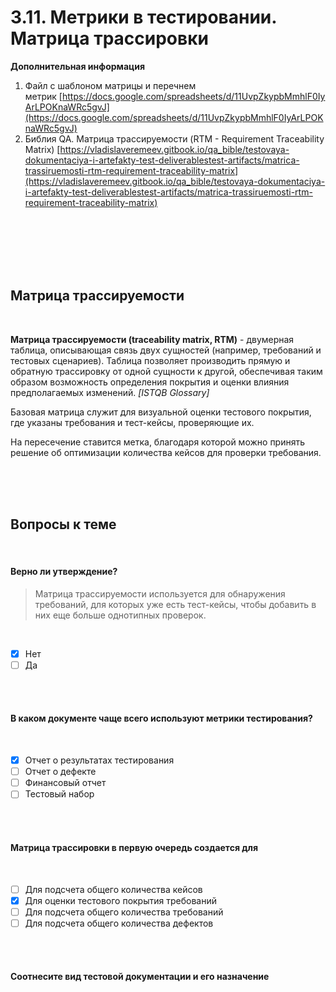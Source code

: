 # 3.11. Метрики в тестировании. Матрица трассировки

**Дополнительная информация**

1. Файл с шаблоном матрицы и перечнем метрик [https://docs.google.com/spreadsheets/d/11UvpZkypbMmhlF0IyArLPOKnaWRc5gvJ](https://docs.google.com/spreadsheets/d/11UvpZkypbMmhlF0IyArLPOKnaWRc5gvJ)
2. Библия QA. Матрица трассируемости (RTM - Requirement Traceability Matrix) [https://vladislaveremeev.gitbook.io/qa_bible/testovaya-dokumentaciya-i-artefakty-test-deliverablestest-artifacts/matrica-trassiruemosti-rtm-requirement-traceability-matrix](https://vladislaveremeev.gitbook.io/qa_bible/testovaya-dokumentaciya-i-artefakty-test-deliverablestest-artifacts/matrica-trassiruemosti-rtm-requirement-traceability-matrix)
<br>
<br>
<br>
<br>
<br>

## **Матрица трассируемости**
<br>

**Матрица трассируемости (traceability matrix, RTM)** - двумерная таблица, описывающая связь двух сущностей (например, требований и тестовых сценариев). Таблица позволяет производить прямую и обратную трассировку от одной сущности к другой, обеспечивая таким образом возможность определения покрытия и оценки влияния предполагаемых изменений. _[ISTQB Glossary]_

Базовая матрица служит для визуальной оценки тестового покрытия, где указаны требования и тест-кейсы, проверяющие их.

На пересечение ставится метка, благодаря которой можно принять решение об оптимизации количества кейсов для проверки требования.
<br>

<image src="/img/3.11. pic1.png" alt="">
<br>
<br>
<br>
<br>

<a id='task1'></a>
## Вопросы к теме
<br>

#### Верно ли утверждение?

> Матрица трассируемости используется для обнаружения требований, для которых уже есть тест-кейсы, чтобы добавить в них еще больше однотипных проверок.
<br>

 -  [x] Нет
 -  [ ] Да
<br>
<br>

#### В каком документе чаще всего используют метрики тестирования?
<br>

 -  [x] Отчет о результатах тестирования
 -  [ ] Отчет о дефекте
 -  [ ] Финансовый отчет
 -  [ ] Тестовый набор
<br>
<br>

#### Матрица трассировки в первую очередь создается для
<br>

 -  [ ] Для подсчета общего количества кейсов
 -  [x] Для оценки тестового покрытия требований
 -  [ ] Для подсчета общего количества требований
 -  [ ] Для подсчета общего количества дефектов
<br>
<br>

#### Соотнесите вид тестовой документации и его назначение
<br>

<image src="/img/3.11. pic2.png" alt="">
